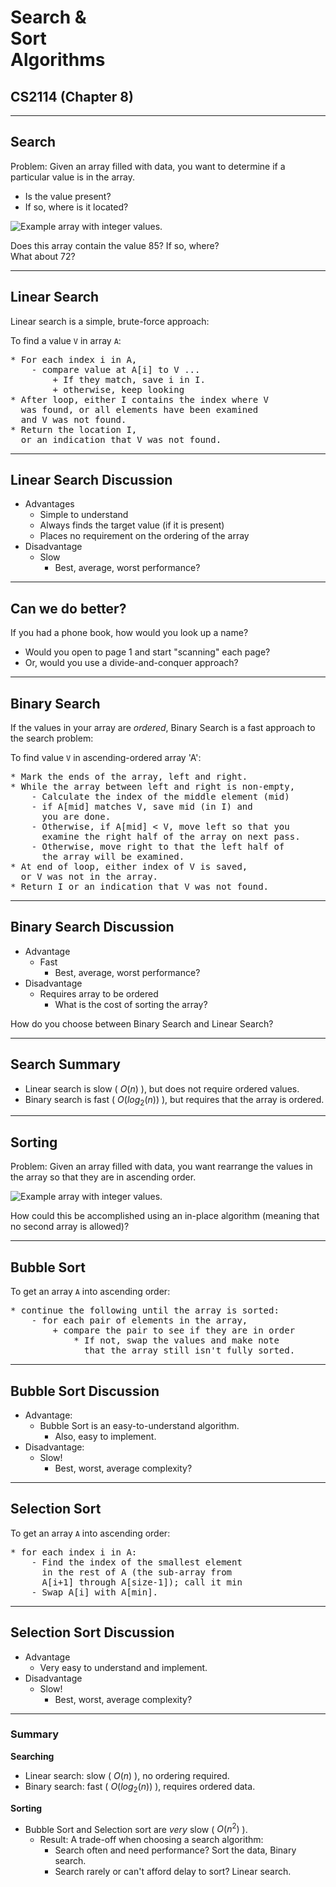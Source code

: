 # Search &<br />Sort<br />Algorithms
## CS2114 (Chapter 8)

---

## Search

Problem:  Given an array filled with data, you want to determine if a particular value is in the array.

* Is the value present?
* If so, where is it located?

![Example array with integer values.](https://cdn.rawgit.com/jcausey-astate/CS2114_lecture_notes/master/assets/images/shared/integer_array_with_values.svg)

Does this array contain the value 85?  If so, where?  
What about 72?


---

## Linear Search

Linear search is a simple, brute-force approach:

To find a value `V` in array `A`:  

<pre>
* For each index i in A,
    - compare value at A[i] to V ...
        + If they match, save i in I.
        + otherwise, keep looking
* After loop, either I contains the index where V 
  was found, or all elements have been examined 
  and V was not found.
* Return the location I, 
  or an indication that V was not found.
</pre>

---

## Linear Search Discussion

* Advantages
    - Simple to understand
    - Always finds the target value (if it is present)
    - Places no requirement on the ordering of the array
* Disadvantage
    - Slow
        + Best, average, worst performance?

---

## Can we do better?

If you had a phone book, how would you look up a name?

* Would you open to page 1 and start "scanning" each page?
* Or, would you use a divide-and-conquer approach?

---

## Binary Search

If the values in your array are _ordered_, Binary Search is a fast approach to the search problem:

To find value `V` in ascending-ordered array 'A':

<pre>
* Mark the ends of the array, left and right.
* While the array between left and right is non-empty,
    - Calculate the index of the middle element (mid)
    - if A[mid] matches V, save mid (in I) and 
      you are done.
    - Otherwise, if A[mid] < V, move left so that you 
      examine the right half of the array on next pass.
    - Otherwise, move right to that the left half of 
      the array will be examined.
* At end of loop, either index of V is saved, 
  or V was not in the array.
* Return I or an indication that V was not found.
</pre>

---

## Binary Search Discussion

* Advantage
    - Fast
        + Best, average, worst performance?
* Disadvantage
    - Requires array to be ordered
        + What is the cost of sorting the array?

How do you choose between Binary Search and Linear Search?

---

## Search Summary

* Linear search is slow ( $O(n)$ ), but does not require ordered values.
* Binary search is fast ( $O(log_2(n))$ ), but requires that the array is ordered.

---

## Sorting

Problem:  Given an array filled with data, you want rearrange the values in the array so that they are in ascending order.

![Example array with integer values.](https://cdn.rawgit.com/jcausey-astate/CS2114_lecture_notes/master/assets/images/shared/integer_array_with_values.svg)

How could this be accomplished using an in-place algorithm (meaning that no second array is allowed)?

---

## Bubble Sort

To get an array `A` into ascending order:

<pre>
* continue the following until the array is sorted:
    - for each pair of elements in the array,
        + compare the pair to see if they are in order
            * If not, swap the values and make note 
              that the array still isn't fully sorted.
</pre>

---

## Bubble Sort Discussion

* Advantage: 
    - Bubble Sort is an easy-to-understand algorithm.
        + Also, easy to implement.
* Disadvantage:
    - Slow!
        + Best, worst, average complexity?

---

## Selection Sort

To get an array `A` into ascending order:

<pre>
* for each index i in A:
    - Find the index of the smallest element 
      in the rest of A (the sub-array from 
      A[i+1] through A[size-1]); call it min
    - Swap A[i] with A[min].    
</pre>

---

## Selection Sort Discussion

* Advantage
    - Very easy to understand and implement.
* Disadvantage
    - Slow!
        + Best, worst, average complexity?

---

### Summary

**Searching**

* Linear search: slow ( $O(n)$ ), no ordering required.
* Binary search: fast ( $O(log_2(n))$ ), requires ordered data.

**Sorting**

* Bubble Sort and Selection sort are _very_ slow ( $O(n^2)$ ).
    - Result: A trade-off when choosing a search algorithm:
        - Search often and need performance? Sort the data, Binary search.
        - Search rarely or can't afford delay to sort? Linear search.